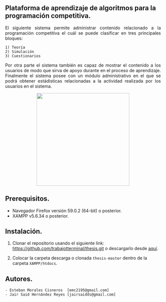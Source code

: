 ## Plataforma de aprendizaje de algoritmos para la programación competitiva.

<p align="justify">El siguiente sistema permite administrar contenido relacionado a la programación competitiva el cuál se puede clasificar en tres principales bloques:</p>
    
    1) Teoría
    2) Simulación
    3) Cuestionarios
    
<p align="justify">Por otra parte el sistema también es capaz de mostrar el contenido a los usuarios de modo que sirva de apoyo durante en el proceso de aprendizaje. Finalmente el sistema posee con un módulo administrativo en el que se podrá obtener estádisticas relacionadas a la actividad realizada por los usuarios en el sistema.</p>        
<p align="center"><img src="https://image.ibb.co/d6bJ4x/Screen_Shot_2018_04_07_at_6_58_21_PM.png" style="width:300px;height:300px;"></p>

## Prerequisitos.

- Navegador Firefox versión 59.0.2 (64-bit) o posterior.
- XAMPP v5.6.34 o posterior.

## Instalación.

1) Clonar el repositorio usando el siguiente link: https://github.com/trabajotterminal/thesis.git o descargarlo desde <a href="https://github.com/trabajotterminal/thesis/archive/master.zip">aquí</a>.

2) Colocar la carpeta descarga o clonada `thesis-master` dentro de la carpeta `XAMPP/htdocs`. 

## Autores.

    - Esteban Morales Cisneros  [emc2195@gmail.com]
    - Jair Said Hernández Reyes [jairsaidds@gmail.com]



